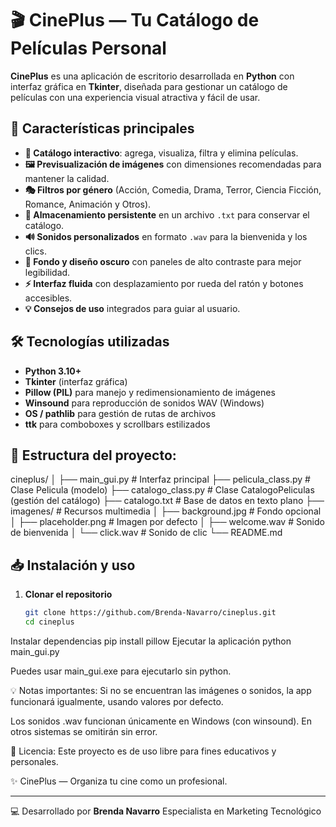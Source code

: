# 🎬 CinePlus — Tu Catálogo de Películas Personal

**CinePlus** es una aplicación de escritorio desarrollada en **Python** con interfaz gráfica en **Tkinter**, diseñada para gestionar un catálogo de películas con una experiencia visual atractiva y fácil de usar.

## 🚀 Características principales
- **🎥 Catálogo interactivo**: agrega, visualiza, filtra y elimina películas.
- **🖼 Previsualización de imágenes** con dimensiones recomendadas para mantener la calidad.
- **🎭 Filtros por género** (Acción, Comedia, Drama, Terror, Ciencia Ficción, Romance, Animación y Otros).
- **💾 Almacenamiento persistente** en un archivo `.txt` para conservar el catálogo.
- **🔊 Sonidos personalizados** en formato `.wav` para la bienvenida y los clics.
- **🌆 Fondo y diseño oscuro** con paneles de alto contraste para mejor legibilidad.
- **⚡ Interfaz fluida** con desplazamiento por rueda del ratón y botones accesibles.
- **💡 Consejos de uso** integrados para guiar al usuario.

## 🛠 Tecnologías utilizadas
- **Python 3.10+**
- **Tkinter** (interfaz gráfica)
- **Pillow (PIL)** para manejo y redimensionamiento de imágenes
- **Winsound** para reproducción de sonidos WAV (Windows)
- **OS / pathlib** para gestión de rutas de archivos
- **ttk** para comboboxes y scrollbars estilizados

## 📂 Estructura del proyecto:
cineplus/
│
├── main_gui.py # Interfaz principal
├── pelicula_class.py # Clase Pelicula (modelo)
├── catalogo_class.py # Clase CatalogoPeliculas (gestión del catálogo)
├── catalogo.txt # Base de datos en texto plano
├── imagenes/ # Recursos multimedia
│ ├── background.jpg # Fondo opcional
│ ├── placeholder.png # Imagen por defecto
│ ├── welcome.wav # Sonido de bienvenida
│ └── click.wav # Sonido de clic
└── README.md


## 📥 Instalación y uso
1. **Clonar el repositorio**  
   ```bash
   git clone https://github.com/Brenda-Navarro/cineplus.git
   cd cineplus

Instalar dependencias
pip install pillow
Ejecutar la aplicación
python main_gui.py

Puedes usar main_gui.exe para ejecutarlo sin python.

💡 Notas importantes:
Si no se encuentran las imágenes o sonidos, la app funcionará igualmente, usando valores por defecto.

Los sonidos .wav funcionan únicamente en Windows (con winsound). En otros sistemas se omitirán sin error.

📜 Licencia:
Este proyecto es de uso libre para fines educativos y personales.

✨ CinePlus — Organiza tu cine como un profesional.

---
💻 Desarrollado por **Brenda Navarro**  Especialista en Marketing Tecnológico








